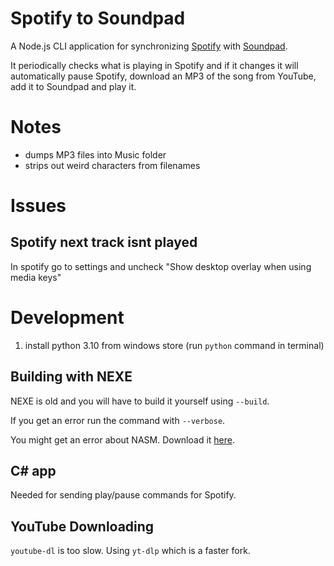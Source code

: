 # Spotify to Soundpad

A Node.js CLI application for synchronizing [Spotify](https://www.spotify.com/au/) with [Soundpad](https://leppsoft.com/soundpad/en/).

It periodically checks what is playing in Spotify and if it changes it will automatically pause Spotify, download an MP3 of the song from YouTube, add it to Soundpad and play it.

# Notes

- dumps MP3 files into Music folder
- strips out weird characters from filenames

# Issues

## Spotify next track isnt played

In spotify go to settings and uncheck "Show desktop overlay when using media keys"

# Development

1. install python 3.10 from windows store (run `python` command in terminal)

## Building with NEXE

NEXE is old and you will have to build it yourself using `--build`.

If you get an error run the command with `--verbose`.

You might get an error about NASM. Download it [here](https://www.nasm.us/pub/nasm/releasebuilds/2.15.04/win64/).

## C# app

Needed for sending play/pause commands for Spotify.

## YouTube Downloading

`youtube-dl` is too slow. Using `yt-dlp` which is a faster fork.
